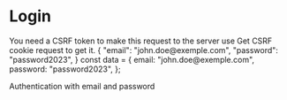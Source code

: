 # Login

<note>
    You need a CSRF token to make this request to the server use Get CSRF cookie request to get it.
</note>

<api-endpoint openapi-path="./../openapi.yaml" endpoint="/api/login" method="post">
    <request>
        <sample lang="JSON" title="Payload">
        {
            "email": "john.doe@exemple.com",
            "password": "password2023",
        }
        </sample>
        <sample lang="javascript" title="JavaScript">
        const data = {
            email: "john.doe@exemple.com",
            password: "password2023",
        };
        </sample>
    </request>
</api-endpoint>

Authentication with email and password